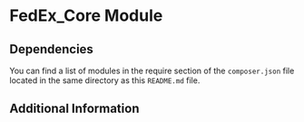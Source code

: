 # FedEx_Core Module

## Dependencies

You can find a list of modules in the require section of the `composer.json` file located in the
same directory as this `README.md` file.

## Additional Information